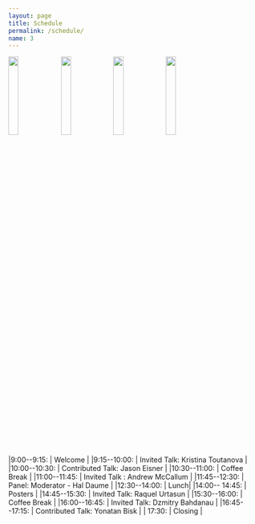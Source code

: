 ```yaml
---
layout: page
title: Schedule
permalink: /schedule/
name: 3
---
```


<img width="20%" src="http://www.cs.toronto.edu/~urtasun/raquel_uoft.jpg">
<img width="20%" src="https://people.cs.umass.edu/~mccallum/mccallum-1999.jpg">
<img width="20%" src="https://www.microsoft.com/en-us/research/wp-content/uploads/2016/01/kristina-toutanova-1.jpg">
<img width="20%" src="http://minds.jacobs-university.de/sites/default/files/uploads/dzmitry/facebook_avatar.jpg">


|9:00--9:15:    | Welcome |
|9:15--10:00:    | Invited Talk: Kristina Toutanova |
|10:00--10:30:   | Contributed Talk: Jason Eisner |
|10:30--11:00:   | Coffee Break |
|11:00--11:45: | Invited Talk : Andrew McCallum |
|11:45--12:30:   | Panel: Moderator - Hal Daume |
|12:30--14:00:   | Lunch|
|14:00-- 14:45:  | Posters |
|14:45--15:30:   | Invited Talk: Raquel Urtasun |
|15:30--16:00:   | Coffee Break |
|16:00--16:45:   | Invited Talk: Dzmitry Bahdanau |
|16:45--17:15:   | Contributed Talk: Yonatan Bisk  | 
| 17:30:         | Closing |
